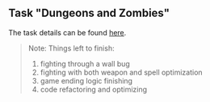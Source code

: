## Task "Dungeons and Zombies"

The task details can be found [here](https://github.com/HackBulgaria/Programming101-Java-2016/tree/master/week08/DungeonsAndZombies).

> Note: Things left to finish:
> 1. fighting through a wall bug
> 2. fighting with both weapon and spell optimization
> 3. game ending logic finishing
> 4. code refactoring and optimizing

